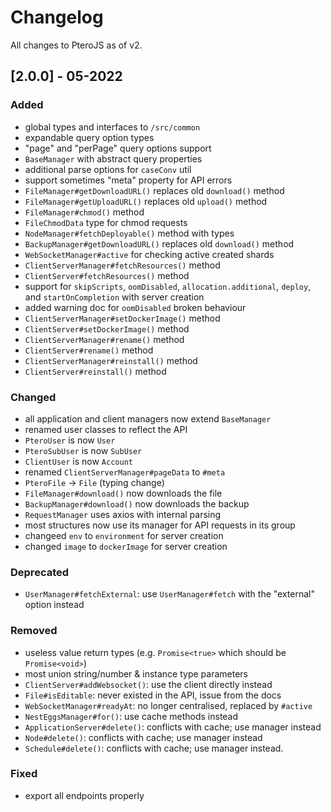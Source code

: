 # Changelog
All changes to PteroJS as of v2.

## [2.0.0] - 05-2022
### Added
- global types and interfaces to `/src/common`
- expandable query option types
- "page" and "perPage" query options support
- `BaseManager` with abstract query properties
- additional parse options for `caseConv` util
- support sometimes "meta" property for API errors
- `FileManager#getDownloadURL()` replaces old `download()` method
- `FileManager#getUploadURL()` replaces old `upload()` method
- `FileManager#chmod()` method
- `FileChmodData` type for chmod requests
- `NodeManager#fetchDeployable()` method with types
- `BackupManager#getDownloadURL()` replaces old `download()` method
- `WebSocketManager#active` for checking active created shards
- `ClientServerManager#fetchResources()` method
- `ClientServer#fetchResources()` method
- support for `skipScripts`, `oomDisabled`, `allocation.additional`, `deploy`, and `startOnCompletion` with server creation
- added warning doc for `oomDisabled` broken behaviour
- `ClientServerManager#setDockerImage()` method
- `ClientServer#setDockerImage()` method
- `ClientServerManager#rename()` method
- `ClientServer#rename()` method
- `ClientServerManager#reinstall()` method
- `ClientServer#reinstall()` method

### Changed
- all application and client managers now extend `BaseManager`
- renamed user classes to reflect the API
- `PteroUser` is now `User`
- `PteroSubUser` is now `SubUser`
- `ClientUser` is now `Account`
- renamed `ClientServerManager#pageData` to `#meta`
- `PteroFile` -> `File` (typing change)
- `FileManager#download()` now downloads the file
- `BackupManager#download()` now downloads the backup
- `RequestManager` uses axios with internal parsing
- most structures now use its manager for API requests in its group
- changeed `env` to `environment` for server creation
- changed `image` to `dockerImage` for server creation

### Deprecated
- `UserManager#fetchExternal`: use `UserManager#fetch` with the "external" option instead

### Removed
- useless value return types (e.g. `Promise<true>` which should be `Promise<void>`)
- most union string/number & instance type parameters
- `ClientServer#addWebsocket()`: use the client directly instead
- `File#isEditable`: never existed in the API, issue from the docs
- `WebSocketManager#readyAt`: no longer centralised, replaced by `#active`
- `NestEggsManager#for()`: use cache methods instead
- `ApplicationServer#delete()`: conflicts with cache; use manager instead
- `Node#delete()`: conflicts with cache; use manager instead
- `Schedule#delete()`: conflicts with cache; use manager instead.

### Fixed
- export all endpoints properly
